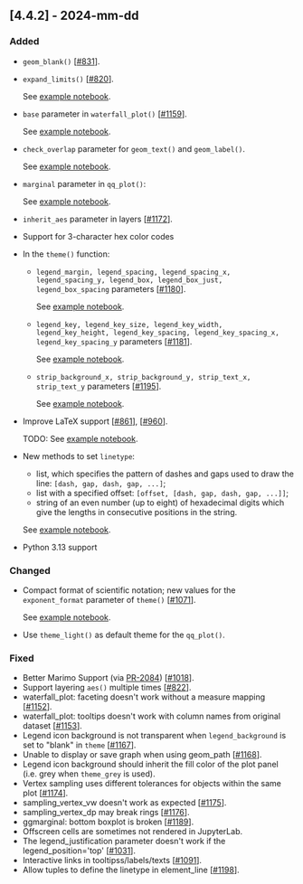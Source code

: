 ## [4.4.2] - 2024-mm-dd

### Added
                 
- `geom_blank()` [[#831](https://github.com/JetBrains/lets-plot/issues/831)].

- `expand_limits()` [[#820](https://github.com/JetBrains/lets-plot/issues/820)].

  See [example notebook](https://nbviewer.org/github/JetBrains/lets-plot/blob/master/docs/f-24g/expand_limits.ipynb).

- `base` parameter in `waterfall_plot()` [[#1159](https://github.com/JetBrains/lets-plot/issues/1159)].

  See [example notebook](https://nbviewer.org/github/JetBrains/lets-plot/blob/master/docs/f-24g/waterfall_plot_base.ipynb).

- `check_overlap` parameter for `geom_text()` and `geom_label()`.

  See [example notebook](https://nbviewer.org/github/JetBrains/lets-plot/blob/master/docs/f-24g/check_overlap.ipynb).
       
- `marginal` parameter in `qq_plot()`:

    See [example notebook](https://nbviewer.org/github/JetBrains/lets-plot/blob/master/docs/f-24g/qq_plot_marginal.ipynb).

- `inherit_aes` parameter in layers [[#1172](https://github.com/JetBrains/lets-plot/issues/1172)].

- Support for 3-character hex color codes     

- In the `theme()` function:
  - `legend_margin, legend_spacing, legend_spacing_x, legend_spacing_y, legend_box, legend_box_just, legend_box_spacing` parameters [[#1180](https://github.com/JetBrains/lets-plot/issues/1180)].

    See [example notebook](https://nbviewer.org/github/JetBrains/lets-plot/blob/master/docs/f-24g/theme_legend_margins.ipynb).
  
  - `legend_key, legend_key_size, legend_key_width, legend_key_height, legend_key_spacing, legend_key_spacing_x, legend_key_spacing_y` parameters  [[#1181](https://github.com/JetBrains/lets-plot/issues/1181)].

    See [example notebook](https://nbviewer.org/github/JetBrains/lets-plot/blob/master/docs/f-24g/theme_legend_key.ipynb).

  - `strip_background_x, strip_background_y, strip_text_x, strip_text_y` parameters [[#1195](https://github.com/JetBrains/lets-plot/issues/1195)].
     
    See [example notebook](https://nbviewer.org/github/JetBrains/lets-plot/blob/master/docs/f-24g/theme_facet_strip_xy.ipynb).

- Improve LaTeX support [[#861](https://github.com/JetBrains/lets-plot/issues/861)], [[#960](https://github.com/JetBrains/lets-plot/issues/960)].

  TODO: See [example notebook](https://nbviewer.org/github/JetBrains/lets-plot/blob/master/docs/dev/notebooks/latex.ipynb).

- New methods to set `linetype`:
  - list, which specifies the pattern of dashes and gaps used to draw the line: `[dash, gap, dash, gap, ...]`;
  - list with a specified offset: `[offset, [dash, gap, dash, gap, ...]]`;
  - string of an even number (up to eight) of hexadecimal digits which give the lengths in consecutive positions in the string.
    
  See [example notebook](https://nbviewer.org/github/JetBrains/lets-plot/blob/master/docs/f-24g/linetype_custom.ipynb).

- Python 3.13 support

### Changed

- Compact format of scientific notation; new values for the `exponent_format` parameter of `theme()` [[#1071](https://github.com/JetBrains/lets-plot/issues/1071)].

  See [example notebook](https://nbviewer.org/github/JetBrains/lets-plot/blob/master/docs/f-24g/scientific_notation_table.ipynb).

- Use `theme_light()` as default theme for the `qq_plot()`.

### Fixed
- Better Marimo Support (via [PR-2084](https://github.com/marimo-team/marimo/pull/2084)) [[#1018](https://github.com/JetBrains/lets-plot/issues/1018)].
- Support layering `aes()` multiple times [[#822](https://github.com/JetBrains/lets-plot/issues/822)].
- waterfall_plot: faceting doesn't work without a measure mapping [[#1152](https://github.com/JetBrains/lets-plot/issues/1152)].
- waterfall_plot: tooltips doesn't work with column names from original dataset [[#1153](https://github.com/JetBrains/lets-plot/issues/1153)].
- Legend icon background is not transparent when `legend_background` is set to "blank" in `theme` [[#1167](https://github.com/JetBrains/lets-plot/issues/1167)].
- Unable to display or save graph when using geom_path [[#1168](https://github.com/JetBrains/lets-plot/issues/1168)].
- Legend icon background should inherit the fill color of the plot panel (i.e. grey when `theme_grey` is used).
- Vertex sampling uses different tolerances for objects within the same plot [[#1174](https://github.com/JetBrains/lets-plot/issues/1174)].
- sampling_vertex_vw doesn't work as expected [[#1175](https://github.com/JetBrains/lets-plot/issues/1175)].
- sampling_vertex_dp may break rings [[#1176](https://github.com/JetBrains/lets-plot/issues/1176)].
- ggmarginal: bottom boxplot is broken [[#1189](https://github.com/JetBrains/lets-plot/issues/1189)].
- Offscreen cells are sometimes not rendered in JupyterLab.
- The legend_justification parameter doesn't work if the legend_position='top' [[#1031](https://github.com/JetBrains/lets-plot/issues/1031)].
- Interactive links in tooltipss/labels/texts [[#1091](https://github.com/JetBrains/lets-plot/issues/1091)].
- Allow tuples to define the linetype in element_line [[#1198](https://github.com/JetBrains/lets-plot/issues/1198)].
